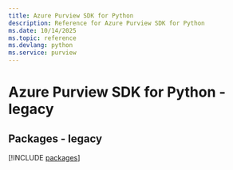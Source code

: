 ```yaml
---
title: Azure Purview SDK for Python
description: Reference for Azure Purview SDK for Python
ms.date: 10/14/2025
ms.topic: reference
ms.devlang: python
ms.service: purview
---
```

# Azure Purview SDK for Python - legacy
## Packages - legacy
[!INCLUDE [packages](purview-index.md)]